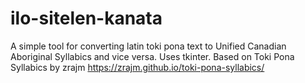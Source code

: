 # ilo-sitelen-kanata
A simple tool for converting latin toki pona text to Unified Canadian Aboriginal Syllabics and vice versa.
Uses tkinter.
Based on Toki Pona Syllabics by zrajm
https://zrajm.github.io/toki-pona-syllabics/
